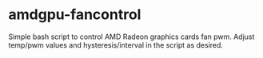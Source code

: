 # amdgpu-fancontrol

Simple bash script to control AMD Radeon graphics cards fan pwm. Adjust temp/pwm values and hysteresis/interval in the script as desired.
